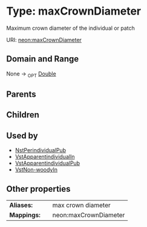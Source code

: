 
# Type: maxCrownDiameter


Maximum crown diameter of the individual or patch

URI: [neon:maxCrownDiameter](https://data.neonscience.org/maxCrownDiameter)


## Domain and Range

None ->  <sub>OPT</sub> [Double](types/Double.md)

## Parents


## Children


## Used by

 * [NstPerindividualPub](NstPerindividualPub.md)
 * [VstApparentindividualIn](VstApparentindividualIn.md)
 * [VstApparentindividualPub](VstApparentindividualPub.md)
 * [VstNon-woodyIn](VstNon-woodyIn.md)

## Other properties

|  |  |  |
| --- | --- | --- |
| **Aliases:** | | max crown diameter |
| **Mappings:** | | neon:maxCrownDiameter |

